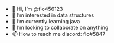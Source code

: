 - 👋 Hi, I’m @flo456123
- 👀 I’m interested in data structures 
- 🌱 I’m currently learning java
- 💞️ I’m looking to collaborate on anything
- 📫 How to reach me discord: flo#5847

<!---
flo456123/flo456123 is a ✨ special ✨ repository because its `README.md` (this file) appears on your GitHub profile.
You can click the Preview link to take a look at your changes.
--->
